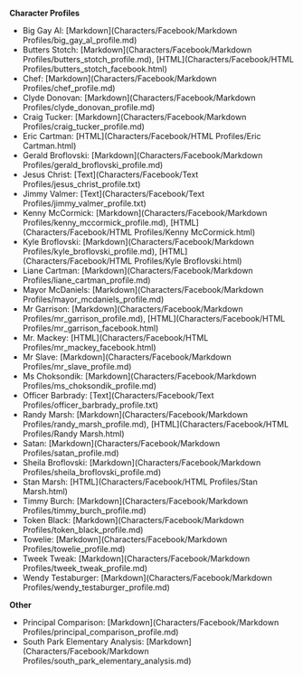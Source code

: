 **Character Profiles**
- Big Gay Al: [Markdown](Characters/Facebook/Markdown Profiles/big_gay_al_profile.md)
- Butters Stotch: [Markdown](Characters/Facebook/Markdown Profiles/butters_stotch_profile.md), [HTML](Characters/Facebook/HTML Profiles/butters_stotch_facebook.html)
- Chef: [Markdown](Characters/Facebook/Markdown Profiles/chef_profile.md)
- Clyde Donovan: [Markdown](Characters/Facebook/Markdown Profiles/clyde_donovan_profile.md)
- Craig Tucker: [Markdown](Characters/Facebook/Markdown Profiles/craig_tucker_profile.md)
- Eric Cartman: [HTML](Characters/Facebook/HTML Profiles/Eric Cartman.html)
- Gerald Broflovski: [Markdown](Characters/Facebook/Markdown Profiles/gerald_broflovski_profile.md)
- Jesus Christ: [Text](Characters/Facebook/Text Profiles/jesus_christ_profile.txt)
- Jimmy Valmer: [Text](Characters/Facebook/Text Profiles/jimmy_valmer_profile.txt)
- Kenny McCormick: [Markdown](Characters/Facebook/Markdown Profiles/kenny_mccormick_profile.md), [HTML](Characters/Facebook/HTML Profiles/Kenny McCormick.html)
- Kyle Broflovski: [Markdown](Characters/Facebook/Markdown Profiles/kyle_broflovski_profile.md), [HTML](Characters/Facebook/HTML Profiles/Kyle Broflovski.html)
- Liane Cartman: [Markdown](Characters/Facebook/Markdown Profiles/liane_cartman_profile.md)
- Mayor McDaniels: [Markdown](Characters/Facebook/Markdown Profiles/mayor_mcdaniels_profile.md)
- Mr Garrison: [Markdown](Characters/Facebook/Markdown Profiles/mr_garrison_profile.md), [HTML](Characters/Facebook/HTML Profiles/mr_garrison_facebook.html)
- Mr. Mackey: [HTML](Characters/Facebook/HTML Profiles/mr_mackey_facebook.html)
- Mr Slave: [Markdown](Characters/Facebook/Markdown Profiles/mr_slave_profile.md)
- Ms Choksondik: [Markdown](Characters/Facebook/Markdown Profiles/ms_choksondik_profile.md)
- Officer Barbrady: [Text](Characters/Facebook/Text Profiles/officer_barbrady_profile.txt)
- Randy Marsh: [Markdown](Characters/Facebook/Markdown Profiles/randy_marsh_profile.md), [HTML](Characters/Facebook/HTML Profiles/Randy Marsh.html)
- Satan: [Markdown](Characters/Facebook/Markdown Profiles/satan_profile.md)
- Sheila Broflovski: [Markdown](Characters/Facebook/Markdown Profiles/sheila_broflovski_profile.md)
- Stan Marsh: [HTML](Characters/Facebook/HTML Profiles/Stan Marsh.html)
- Timmy Burch: [Markdown](Characters/Facebook/Markdown Profiles/timmy_burch_profile.md)
- Token Black: [Markdown](Characters/Facebook/Markdown Profiles/token_black_profile.md)
- Towelie: [Markdown](Characters/Facebook/Markdown Profiles/towelie_profile.md)
- Tweek Tweak: [Markdown](Characters/Facebook/Markdown Profiles/tweek_tweak_profile.md)
- Wendy Testaburger: [Markdown](Characters/Facebook/Markdown Profiles/wendy_testaburger_profile.md)

**Other**
- Principal Comparison: [Markdown](Characters/Facebook/Markdown Profiles/principal_comparison_profile.md)
- South Park Elementary Analysis: [Markdown](Characters/Facebook/Markdown Profiles/south_park_elementary_analysis.md)
